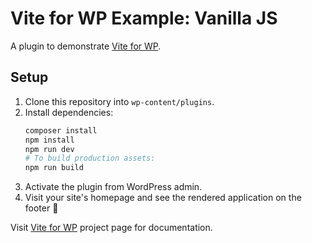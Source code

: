 # Vite for WP Example: Vanilla JS

A plugin to demonstrate [Vite for WP](https://github.com/kucrut/vite-for-wp).

## Setup

1. Clone this repository into `wp-content/plugins`.
1. Install dependencies:
    ```sh
    composer install
    npm install
    npm run dev
    # To build production assets:
    npm run build
    ```
1. Activate the plugin from WordPress admin.
1. Visit your site's homepage and see the rendered application on the footer 🚀

Visit [Vite for WP](https://github.com/kucrut/vite-for-wp) project page for documentation.
